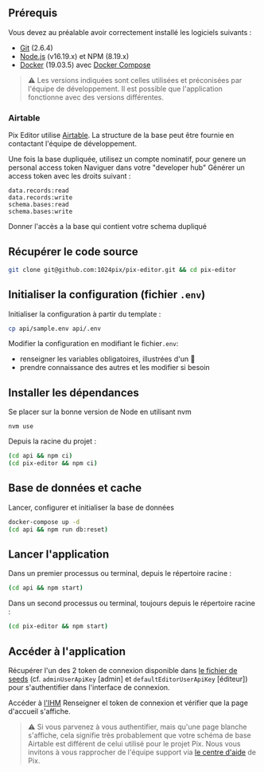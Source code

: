 
## Prérequis

Vous devez au préalable avoir correctement installé les logiciels suivants :

* [Git](http://git-scm.com/) (2.6.4)
* [Node.js](http://nodejs.org/) (v16.19.x) et NPM (8.19.x)
* [Docker](https://docs.docker.com/get-started/) (19.03.5) avec [Docker Compose](https://docs.docker.com/compose/install/)

> ⚠️ Les versions indiquées sont celles utilisées et préconisées par l'équipe de développement. Il est possible que l'application fonctionne avec des versions différentes.

### Airtable

Pix Editor utilise [Airtable](https://airtable.com/). La structure de la base peut être fournie en contactant l'équipe de développement.

Une fois la base dupliquée, utilisez un compte nominatif, pour genere un personal access token
Naviguer dans votre "developer hub"
Générer un access token avec les droits suivant :
```
data.records:read
data.records:write
schema.bases:read
schema.bases:write
```
Donner l'accès a la base qui contient votre schema dupliqué


## Récupérer le code source

```bash
git clone git@github.com:1024pix/pix-editor.git && cd pix-editor
```

## Initialiser la configuration (fichier `.env`)

Initialiser la configuration à partir du template :
```bash
cp api/sample.env api/.env
```

Modifier la configuration en modifiant le fichier`.env`:
- renseigner les variables obligatoires, illustrées d'un 🔴 
- prendre connaissance des autres et les modifier si besoin

## Installer les dépendances

Se placer sur la bonne version de Node en utilisant nvm
```
nvm use
```
Depuis la racine du projet :
```bash
(cd api && npm ci)
(cd pix-editor && npm ci)
```

## Base de données et cache

Lancer, configurer et initialiser la base de données
```bash
docker-compose up -d
(cd api && npm run db:reset)
```

## Lancer l'application

Dans un premier processus ou terminal, depuis le répertoire racine :
```bash
(cd api && npm start)
```

Dans un second processus ou terminal, toujours depuis le répertoire racine :
```bash
(cd pix-editor && npm start)
```

## Accéder à l'application
Récupérer l'un des 2 token de connexion disponible dans [le fichier de seeds](./api/db/seeds/seed.js) (cf. `adminUserApiKey` [admin] et `defaultEditorUserApiKey` [éditeur]) pour s'authentifier dans l'interface de connexion.

Accéder à [l'IHM](http://localhost:4300)
Renseigner el token de connexion et vérifier que la page d'accueil s'affiche.


> ⚠️ Si vous parvenez à vous authentifier, mais qu'une page blanche s'affiche, cela signifie très probablement que votre schéma de base Airtable est différent de celui utilisé pour le projet Pix. 
> Nous vous invitons à vous rapprocher de l'équipe support via [le centre d'aide](support.pix.fr) de Pix.



